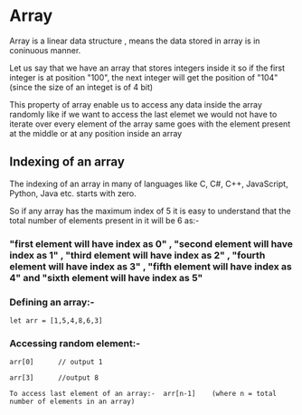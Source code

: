 # Array
Array is a linear data structure , means the data stored in array is in coninuous manner.

Let us say that we have an array that stores integers inside it so if the first integer is at position "100", the next integer will get the position of "104" (since the size of an integet is of 4 bit)

This property of array enable us to access any data inside the array randomly like if we want to access the last elemet we would not have to iterate over every element of the array same goes with the element present at the middle or at any position inside an array 

## Indexing of an array
The indexing of an array in many of languages like C, C#, C++, JavaScript, Python, Java etc. starts with zero. <br> 

So if any array has the maximum index of 5 it is easy to understand that the total number of elements present in it will be 6 as:-

### "first element will have index as 0" , "second element will have index as 1" , "third element will have index as 2" , "fourth element will have index as 3" , "fifth element will have index as 4" and "sixth element will have index as 5" 

### Defining an array:- 
`
let arr = [1,5,4,8,6,3]  
`

### Accessing random element:- 

`
arr[0]      // output 1  
`

`
arr[3]      //output 8
`

`
To access last element of an array:-  arr[n-1]    (where n = total number of elements in an array)
`



